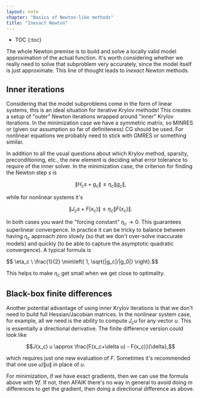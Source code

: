 ```yaml
---
layout: note
chapter: "Basics of Newton-like methods"
title: "Inexact Newton"
---
```

* TOC
{:toc}

The whole Newton premise is to build and solve a locally valid model approximation of the actual function. It's worth considering whether we really need to solve that subproblem very accurately, since the model itself is just approximate. This line of thought leads to *inexact Newton* methods.

## Inner iterations 

Considering that the model subproblems come in the form of linear systems, this is an ideal situation for iterative Krylov methods! This creates a setup of "outer" Newton iterations wrapped around "inner" Krylov iterations. In the minimization case we have a symmetric matrix, so MINRES or (given our assumption so far of definiteness) CG should be used. For nonlinear equations we probably need to stick with GMRES or something similar. 

In addition to all the usual questions about which Krylov method, sparsity, preconditioning, etc., the new element is deciding what error tolerance to require of the inner solver. In the minimization case, the criterion for finding the Newton step $s$ is

$$ \| H_c s + g_c \| \le \eta_c \|g_c\|,$$

while for nonlinear systems it's

$$ \| J_c s + F(x_c) \| \le \eta_c \|F(x_c)\|.$$

In both cases you want the "forcing constant" $\eta_c \to 0$. This guarantees superlinear convergence. In practice it can be tricky to balance between having $\eta_c$ approach zero slowly (so that we don't over-solve inaccurate models) and quickly (to be able to capture the asymptotic quadratic convergence). A typical formula is 

$$ \eta_c \ \frac{1}{2} \min\left\{  1, \sqrt{\|g_c\|/\|g_0\|}  \right}.$$

This helps to make $\eta_c$ get small when we get close to optimality. 

## Black-box finite differences

Another potential advantage of using inner Krylov iterations is that we don't need to build full Hessian/Jacobian matrices. In the nonlinear system case, for example, all we need is the ability to compute $J_cu$ for any vector $u$. This is essentially a directional derivative. The finite difference version could look like

$$J(x_c) u \approx \frac{F(x_c+\delta u) - F(x_c)}{\delta},$$

which requires just one new evaluation of $F$. Sometimes it's recommended that one use $u/\|u\|$ in place of $u$. 

For minimization, if we have exact gradients, then we can use the formula above with $\nabla f$. If not, then AFAIK there's no way in general to avoid doing $m$ differences to get the gradient, then doing a directional difference as above. 


